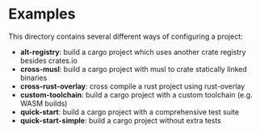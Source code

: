# Examples

This directory contains several different ways of configuring a project:

* **alt-registry**: build a cargo project which uses another crate registry
  besides crates.io
* **cross-musl**: build a cargo project with musl to crate statically linked
  binaries
* **cross-rust-overlay**: cross compile a rust project using rust-overlay
* **custom-toolchain**: build a cargo project with a custom toolchain (e.g. WASM
  builds)
* **quick-start**: build a cargo project with a comprehensive test suite
* **quick-start-simple**: build a cargo project without extra tests
